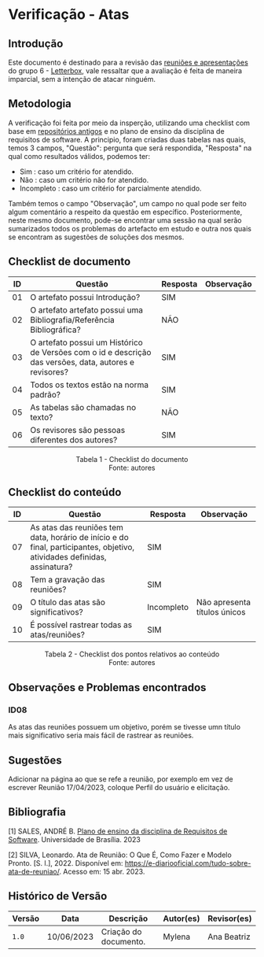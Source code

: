 # Verificação - Atas

## Introdução

Este documento é destinado para a revisão das [reuniões e apresentações](https://requisitos-de-software.github.io/2023.1-Letterboxd/reunioes/) do grupo 6 - [Letterbox](https://github.com/Requisitos-de-Software/2023.1-Letterboxd), vale ressaltar que a avaliação é feita de maneira imparcial, sem a intenção de atacar ninguém.

## Metodologia

A verificação foi feita por meio da insperção, utilizando uma checklist com base em [repositórios antigos](https://github.com/Requisitos-de-Software) e no plano de ensino da disciplina de requisitos de software. A principio, foram criadas duas tabelas nas quais, temos 3 campos, "Questão": pergunta que será respondida, "Resposta" na qual como resultados válidos, podemos ter:

- Sim : caso um critério for atendido.
- Não : caso um critério não for atendido.
- Incompleto : caso um critério for parcialmente atendido.

Também temos o campo "Observação", um campo no qual pode ser feito algum comentário a respeito da questão em específico. Posteriormente, neste mesmo documento, pode-se encontrar uma sessão na qual serão sumarizados todos os problemas do artefacto em estudo e outra nos quais se encontram as sugestões de soluções dos mesmos.

## Checklist de documento

|ID|Questão|Resposta|Observação|
|--|-------|--------|----------|
|01|O artefato possui Introdução?                                                                                |     SIM   |          |
|02|O artefato artefato possui uma Bibliografia/Referência Bibliográfica?                                        |   NÃO     |          |
|03|O artefato possui um Histórico de Versões com o id e descrição das versões, data, autores e revisores?       |      SIM  |          |
|04|Todos os textos estão na norma padrão?                                                                       |      SIM  |          |
|05|As tabelas são chamadas no texto?                                                                            |    NÃO    |          |
|06|Os revisores são pessoas diferentes dos autores?                                                             |   SIM     |          |

<p align="center"> Tabela 1 - Checklist do documento <br> Fonte: autores </p>

## Checklist do conteúdo

| ID  | Questão | Resposta | Observação |
| --- | ------- | -------- | ---------- |
| 07   | As atas das reuniões tem data, horário de início e do final, participantes, objetivo, atividades definidas, assinatura?  |     SIM     |            |
| 08   | Tem a gravação das reuniões? | SIM | |
| 09   |  O título das atas são significativos?    |  Incompleto    | Não apresenta títulos únicos    |
|    10 | É possível rastrear todas as atas/reuniões?|    SIM  |     |
<p align="center"> Tabela 2 - Checklist dos pontos relativos ao conteúdo <br> Fonte: autores </p>

## Observações e Problemas encontrados

### ID08

As atas das reuniões possuem um objetivo, porém se tivesse umn título mais significativo seria mais fácil de rastrear as reuniôes.

## Sugestões

Adicionar na página ao que se refe a reunião, por exemplo em vez de escrever Reunião 17/04/2023, coloque Perfil do usuário e elicitação.

## Bibliografia

[1] SALES, ANDRÉ B. [Plano de ensino da disciplina de Requisitos de Software](https://aprender3.unb.br/pluginfile.php/2523005/mod_resource/content/28/Plano_de_Ensino%20RE%20202301%20Turma%202.pdf). Universidade de Brasília. 2023

[2] SILVA, Leonardo. Ata de Reunião: O Que É, Como Fazer e Modelo Pronto. [S. l.], 2022. Disponível em: https://e-diariooficial.com/tudo-sobre-ata-de-reuniao/. Acesso em: 15 abr. 2023.

## Histórico de Versão

| Versão | Data       | Descrição             | Autor(es) | Revisor(es)        |
| ------ | ---------- | --------------------- | --------- | ------------------ |
| `1.0`  | 10/06/2023 | Criação do documento. | Mylena     | Ana Beatriz |
